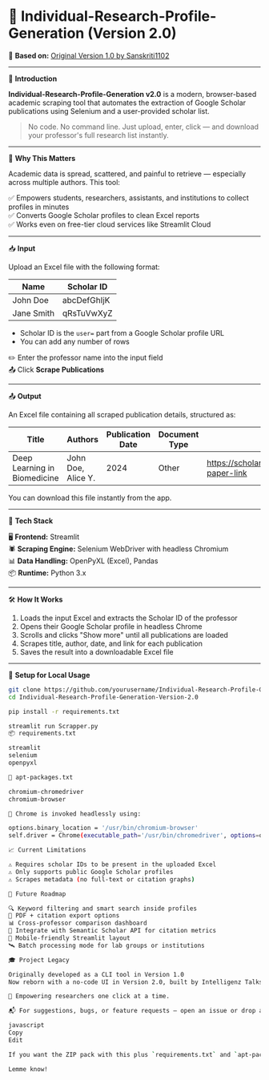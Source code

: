# 🧠 Individual-Research-Profile-Generation (Version 2.0)

🧾 **Based on:** [Original Version 1.0 by Sanskriti1102](https://github.com/Sanskriti1102/Individual-Research-Profile-Generation)

---

🔰 **Introduction**

**Individual-Research-Profile-Generation v2.0** is a modern, browser-based academic scraping tool that automates the extraction of Google Scholar publications using Selenium and a user-provided scholar list.

> No code. No command line. Just upload, enter, click — and download your professor's full research list instantly.

---

🌟 **Why This Matters**

Academic data is spread, scattered, and painful to retrieve — especially across multiple authors. This tool:

✅ Empowers students, researchers, assistants, and institutions to collect profiles in minutes  
✅ Converts Google Scholar profiles to clean Excel reports  
✅ Works even on free-tier cloud services like Streamlit Cloud  

---

📥 **Input**

Upload an Excel file with the following format:

| Name           | Scholar ID     | 
|----------------|----------------|
| John Doe       | abcDefGhIjK    | 
| Jane Smith     | qRsTuVwXyZ     | 

- Scholar ID is the `user=` part from a Google Scholar profile URL  
- You can add any number of rows

✏️ Enter the professor name into the input field  
📤 Click **Scrape Publications**

---

📤 **Output**

An Excel file containing all scraped publication details, structured as:

| Title                              | Authors               | Publication Date | Document Type | Link                                           |
|-----------------------------------|-----------------------|------------------|---------------|------------------------------------------------|
| Deep Learning in Biomedicine      | John Doe, Alice Y.    | 2024             | Other         | https://scholar.google.com/some-paper-link     |

You can download this file instantly from the app.

---

🧠 **Tech Stack**

🖥️ **Frontend:** Streamlit  
🕷️ **Scraping Engine:** Selenium WebDriver with headless Chromium  
📊 **Data Handling:** OpenPyXL (Excel), Pandas  
📦 **Runtime:** Python 3.x  

---

🛠️ **How It Works**

1. Loads the input Excel and extracts the Scholar ID of the professor  
2. Opens their Google Scholar profile in headless Chrome  
3. Scrolls and clicks "Show more" until all publications are loaded  
4. Scrapes title, author, date, and link for each publication  
5. Saves the result into a downloadable Excel file  

---

🧪 **Setup for Local Usage**

```bash
git clone https://github.com/yourusername/Individual-Research-Profile-Generation-Version-2.0.git
cd Individual-Research-Profile-Generation-Version-2.0

pip install -r requirements.txt

streamlit run Scrapper.py
📦 requirements.txt

streamlit
selenium
openpyxl

🔧 apt-packages.txt

chromium-chromedriver
chromium-browser

🧠 Chrome is invoked headlessly using:

options.binary_location = '/usr/bin/chromium-browser'
self.driver = Chrome(executable_path='/usr/bin/chromedriver', options=options)

📈 Current Limitations

⚠️ Requires scholar IDs to be present in the uploaded Excel
⚠️ Only supports public Google Scholar profiles
⚠️ Scrapes metadata (no full-text or citation graphs)

🚀 Future Roadmap

🔍 Keyword filtering and smart search inside profiles
📄 PDF + citation export options
📊 Cross-professor comparison dashboard
🤖 Integrate with Semantic Scholar API for citation metrics
📱 Mobile-friendly Streamlit layout
🛰️ Batch processing mode for lab groups or institutions

🎓 Project Legacy

Originally developed as a CLI tool in Version 1.0
Now reborn with a no-code UI in Version 2.0, built by Intelligenz Talks

🧵 Empowering researchers one click at a time.

📬 For suggestions, bugs, or feature requests — open an issue or drop a DM on LinkedIn.

javascript
Copy
Edit

If you want the ZIP pack with this plus `requirements.txt` and `apt-packages.txt`, just say the word. Otherwise, this baby is ready to be your repo’s crown jewel. 👑

Lemme know!
